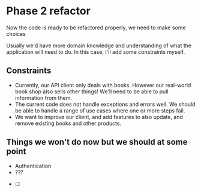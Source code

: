 # Phase 2 refactor
Now the code is ready to be refactored properly, we need to make some choices

Usually we'd have more domain knowledge and understanding of what the application will need to do. In this case, I'll add some constraints myself.

## Constraints
- Currently, our API client only deals with books. However our real-world book shop also sells other things! We'll need to be able to pull information from them.
- The current code does not handle exceptions and errors well. We should be able to handle a range of use cases where one or more steps fail.
- We want to improve our client, and add features to also update, and remove existing books and other products.

## Things we won't do now but we should at some point
- Authentication
- ???

- [ ]

